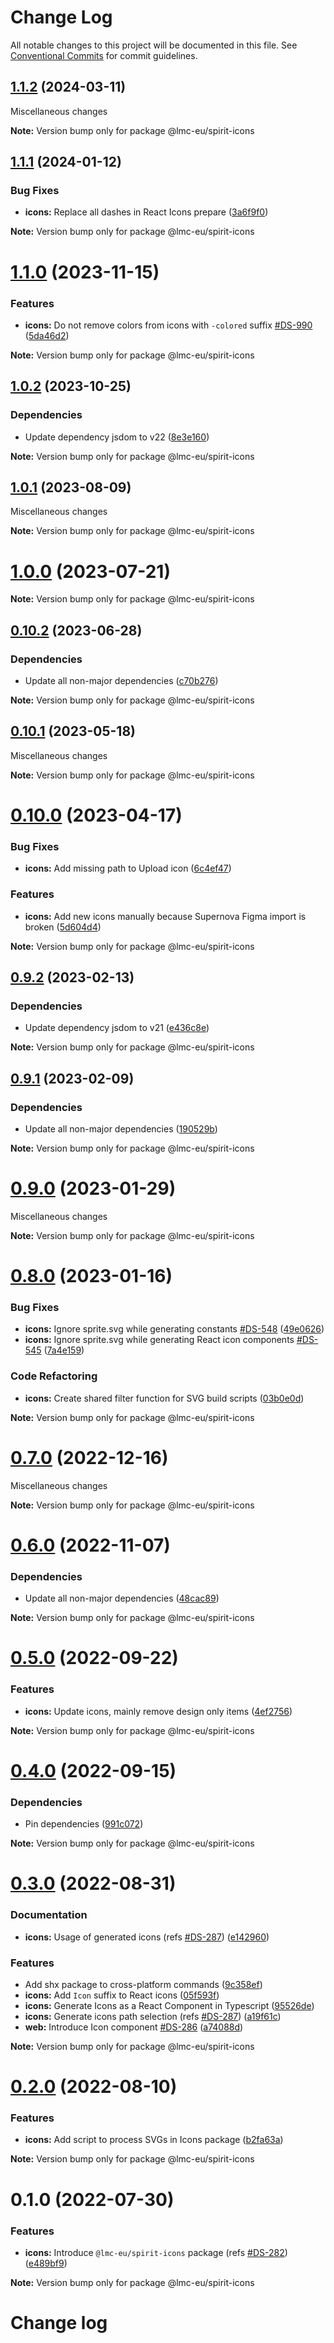 # Change Log

All notable changes to this project will be documented in this file.
See [Conventional Commits](https://conventionalcommits.org) for commit guidelines.

<a name="1.1.2"></a>

## [1.1.2](https://github.com/lmc-eu/spirit-design-system/compare/@lmc-eu/spirit-icons@1.1.1...@lmc-eu/spirit-icons@1.1.2) (2024-03-11)

Miscellaneous changes

**Note:** Version bump only for package @lmc-eu/spirit-icons

<a name="1.1.1"></a>

## [1.1.1](https://github.com/lmc-eu/spirit-design-system/compare/@lmc-eu/spirit-icons@1.1.0...@lmc-eu/spirit-icons@1.1.1) (2024-01-12)

### Bug Fixes

- **icons:** Replace all dashes in React Icons prepare ([3a6f9f0](https://github.com/lmc-eu/spirit-design-system/commit/3a6f9f0))

**Note:** Version bump only for package @lmc-eu/spirit-icons

<a name="1.1.0"></a>

# [1.1.0](https://github.com/lmc-eu/spirit-design-system/compare/@lmc-eu/spirit-icons@1.0.2...@lmc-eu/spirit-icons@1.1.0) (2023-11-15)

### Features

- **icons:** Do not remove colors from icons with `-colored` suffix [#DS-990](https://github.com/lmc-eu/spirit-design-system/issues/DS-990) ([5da46d2](https://github.com/lmc-eu/spirit-design-system/commit/5da46d2))

**Note:** Version bump only for package @lmc-eu/spirit-icons

<a name="1.0.2"></a>

## [1.0.2](https://github.com/lmc-eu/spirit-design-system/compare/@lmc-eu/spirit-icons@1.0.1...@lmc-eu/spirit-icons@1.0.2) (2023-10-25)

### Dependencies

- Update dependency jsdom to v22 ([8e3e160](https://github.com/lmc-eu/spirit-design-system/commit/8e3e160))

**Note:** Version bump only for package @lmc-eu/spirit-icons

<a name="1.0.1"></a>

## [1.0.1](https://github.com/lmc-eu/spirit-design-system/compare/@lmc-eu/spirit-icons@1.0.0...@lmc-eu/spirit-icons@1.0.1) (2023-08-09)

Miscellaneous changes

**Note:** Version bump only for package @lmc-eu/spirit-icons

<a name="1.0.0"></a>

# [1.0.0](https://github.com/lmc-eu/spirit-design-system/compare/@lmc-eu/spirit-icons@0.10.2...@lmc-eu/spirit-icons@1.0.0) (2023-07-21)

**Note:** Version bump only for package @lmc-eu/spirit-icons

<a name="0.10.2"></a>

## [0.10.2](https://github.com/lmc-eu/spirit-design-system/compare/@lmc-eu/spirit-icons@0.10.1...@lmc-eu/spirit-icons@0.10.2) (2023-06-28)

### Dependencies

- Update all non-major dependencies ([c70b276](https://github.com/lmc-eu/spirit-design-system/commit/c70b276))

**Note:** Version bump only for package @lmc-eu/spirit-icons

<a name="0.10.1"></a>

## [0.10.1](https://github.com/lmc-eu/spirit-design-system/compare/@lmc-eu/spirit-icons@0.10.0...@lmc-eu/spirit-icons@0.10.1) (2023-05-18)

Miscellaneous changes

**Note:** Version bump only for package @lmc-eu/spirit-icons

<a name="0.10.0"></a>

# [0.10.0](https://github.com/lmc-eu/spirit-design-system/compare/@lmc-eu/spirit-icons@0.9.2...@lmc-eu/spirit-icons@0.10.0) (2023-04-17)

### Bug Fixes

- **icons:** Add missing path to Upload icon ([6c4ef47](https://github.com/lmc-eu/spirit-design-system/commit/6c4ef47))

### Features

- **icons:** Add new icons manually because Supernova Figma import is broken ([5d604d4](https://github.com/lmc-eu/spirit-design-system/commit/5d604d4))

**Note:** Version bump only for package @lmc-eu/spirit-icons

<a name="0.9.2"></a>

## [0.9.2](https://github.com/lmc-eu/spirit-design-system/compare/@lmc-eu/spirit-icons@0.9.1...@lmc-eu/spirit-icons@0.9.2) (2023-02-13)

### Dependencies

- Update dependency jsdom to v21 ([e436c8e](https://github.com/lmc-eu/spirit-design-system/commit/e436c8e))

**Note:** Version bump only for package @lmc-eu/spirit-icons

<a name="0.9.1"></a>

## [0.9.1](https://github.com/lmc-eu/spirit-design-system/compare/@lmc-eu/spirit-icons@0.9.0...@lmc-eu/spirit-icons@0.9.1) (2023-02-09)

### Dependencies

- Update all non-major dependencies ([190529b](https://github.com/lmc-eu/spirit-design-system/commit/190529b))

**Note:** Version bump only for package @lmc-eu/spirit-icons

<a name="0.9.0"></a>

# [0.9.0](https://github.com/lmc-eu/spirit-design-system/compare/@lmc-eu/spirit-icons@0.8.0...@lmc-eu/spirit-icons@0.9.0) (2023-01-29)

Miscellaneous changes

**Note:** Version bump only for package @lmc-eu/spirit-icons

<a name="0.8.0"></a>

# [0.8.0](https://github.com/lmc-eu/spirit-design-system/compare/@lmc-eu/spirit-icons@0.7.0...@lmc-eu/spirit-icons@0.8.0) (2023-01-16)

### Bug Fixes

- **icons:** Ignore sprite.svg while generating constants [#DS-548](https://github.com/lmc-eu/spirit-design-system/issues/DS-548) ([49e0626](https://github.com/lmc-eu/spirit-design-system/commit/49e0626))
- **icons:** Ignore sprite.svg while generating React icon components [#DS-545](https://github.com/lmc-eu/spirit-design-system/issues/DS-545) ([7a4e159](https://github.com/lmc-eu/spirit-design-system/commit/7a4e159))

### Code Refactoring

- **icons:** Create shared filter function for SVG build scripts ([03b0e0d](https://github.com/lmc-eu/spirit-design-system/commit/03b0e0d))

**Note:** Version bump only for package @lmc-eu/spirit-icons

<a name="0.7.0"></a>

# [0.7.0](https://github.com/lmc-eu/spirit-design-system/compare/@lmc-eu/spirit-icons@0.6.0...@lmc-eu/spirit-icons@0.7.0) (2022-12-16)

Miscellaneous changes

**Note:** Version bump only for package @lmc-eu/spirit-icons

<a name="0.6.0"></a>

# [0.6.0](https://github.com/lmc-eu/spirit-design-system/compare/@lmc-eu/spirit-icons@0.5.0...@lmc-eu/spirit-icons@0.6.0) (2022-11-07)

### Dependencies

- Update all non-major dependencies ([48cac89](https://github.com/lmc-eu/spirit-design-system/commit/48cac89))

**Note:** Version bump only for package @lmc-eu/spirit-icons

<a name="0.5.0"></a>

# [0.5.0](https://github.com/lmc-eu/spirit-design-system/compare/@lmc-eu/spirit-icons@0.4.0...@lmc-eu/spirit-icons@0.5.0) (2022-09-22)

### Features

- **icons:** Update icons, mainly remove design only items ([4ef2756](https://github.com/lmc-eu/spirit-design-system/commit/4ef2756))

**Note:** Version bump only for package @lmc-eu/spirit-icons

<a name="0.4.0"></a>

# [0.4.0](https://github.com/lmc-eu/spirit-design-system/compare/@lmc-eu/spirit-icons@0.3.0...@lmc-eu/spirit-icons@0.4.0) (2022-09-15)

### Dependencies

- Pin dependencies ([991c072](https://github.com/lmc-eu/spirit-design-system/commit/991c072))

**Note:** Version bump only for package @lmc-eu/spirit-icons

<a name="0.3.0"></a>

# [0.3.0](https://github.com/lmc-eu/spirit-design-system/compare/@lmc-eu/spirit-icons@0.2.0...@lmc-eu/spirit-icons@0.3.0) (2022-08-31)

### Documentation

- **icons:** Usage of generated icons (refs [#DS-287](https://github.com/lmc-eu/spirit-design-system/issues/DS-287)) ([e142960](https://github.com/lmc-eu/spirit-design-system/commit/e142960))

### Features

- Add shx package to cross-platform commands ([9c358ef](https://github.com/lmc-eu/spirit-design-system/commit/9c358ef))
- **icons:** Add `Icon` suffix to React icons ([05f593f](https://github.com/lmc-eu/spirit-design-system/commit/05f593f))
- **icons:** Generate Icons as a React Component in Typescript ([95526de](https://github.com/lmc-eu/spirit-design-system/commit/95526de))
- **icons:** Generate icons path selection (refs [#DS-287](https://github.com/lmc-eu/spirit-design-system/issues/DS-287)) ([a19f61c](https://github.com/lmc-eu/spirit-design-system/commit/a19f61c))
- **web:** Introduce Icon component [#DS-286](https://github.com/lmc-eu/spirit-design-system/issues/DS-286) ([a74088d](https://github.com/lmc-eu/spirit-design-system/commit/a74088d))

**Note:** Version bump only for package @lmc-eu/spirit-icons

<a name="0.2.0"></a>

# [0.2.0](https://github.com/lmc-eu/spirit-design-system/compare/@lmc-eu/spirit-icons@0.1.0...@lmc-eu/spirit-icons@0.2.0) (2022-08-10)

### Features

- **icons:** Add script to process SVGs in Icons package ([b2fa63a](https://github.com/lmc-eu/spirit-design-system/commit/b2fa63a))

**Note:** Version bump only for package @lmc-eu/spirit-icons

<a name="0.1.0"></a>

# 0.1.0 (2022-07-30)

### Features

- **icons:** Introduce `@lmc-eu/spirit-icons` package (refs [#DS-282](https://github.com/lmc-eu/spirit-design-system/issues/DS-282)) ([e489bf9](https://github.com/lmc-eu/spirit-design-system/commit/e489bf9))

**Note:** Version bump only for package @lmc-eu/spirit-icons

# Change log
